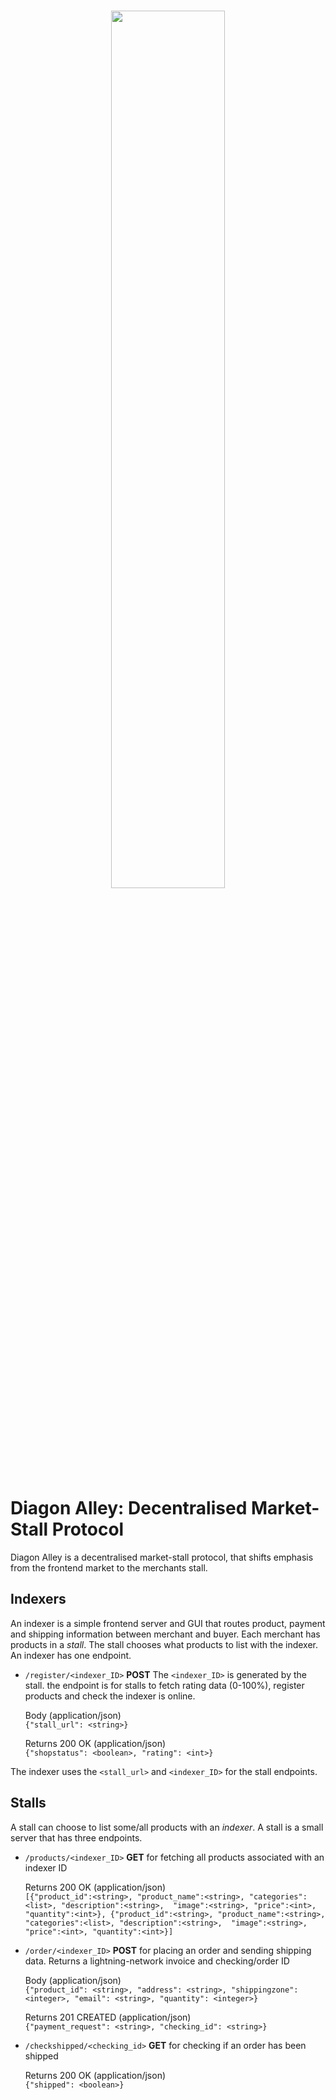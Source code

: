  <br/>
<p align="center">
  <img src="https://i.imgur.com/SuoAxtp.png" width="60%">
</p>


# Diagon Alley: Decentralised Market-Stall Protocol
Diagon Alley is a decentralised market-stall protocol, that shifts emphasis from the frontend market to the merchants stall.

## Indexers
An indexer is a simple frontend server and GUI that routes product, payment and shipping information between merchant and buyer. Each merchant has products in a *stall*. The stall chooses what products to list with the indexer. An indexer has one endpoint.  

* `/register/<indexer_ID>` **POST** The `<indexer_ID>` is generated by the stall. the endpoint is for stalls to fetch rating data (0-100%), register products and check the indexer is online. 

  Body (application/json)<br/>
  ```{"stall_url": <string>}```
  
  Returns 200 OK (application/json)<br/>
  ```{"shopstatus": <boolean>, "rating": <int>}```
  
The indexer uses the `<stall_url>` and `<indexer_ID>` for the stall endpoints.

## Stalls
A stall can choose to list some/all products with an *indexer*. A stall is a small server that has three endpoints.

* `/products/<indexer_ID>` **GET** for fetching all products associated with an indexer ID
  
  Returns 200 OK (application/json)<br/>
  ```[{"product_id":<string>, "product_name":<string>, "categories":<list>, "description":<string>,  "image":<string>, "price":<int>, "quantity":<int>}, {"product_id":<string>, "product_name":<string>, "categories":<list>, "description":<string>,  "image":<string>, "price":<int>, "quantity":<int>}]```


* `/order/<indexer_ID>` **POST** for placing an order and sending shipping data. Returns a lightning-network invoice and checking/order ID

  Body (application/json)<br/>
  ```{"product_id": <string>, "address": <string>, "shippingzone": <integer>, "email": <string>, "quantity": <integer>}```
  
  Returns 201 CREATED (application/json)<br/>
  ```{"payment_request": <string>, "checking_id": <string>}```
  
* `/checkshipped/<checking_id>` **GET** for checking if an order has been shipped

  Returns 200 OK (application/json)<br/>
  ```{"shipped": <boolean>}```





